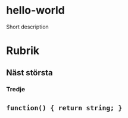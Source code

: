 # hello-world
Short description


# Rubrik
## Näst största
### Tredje


`
function() {
return string;
}
`
-----------------------------
